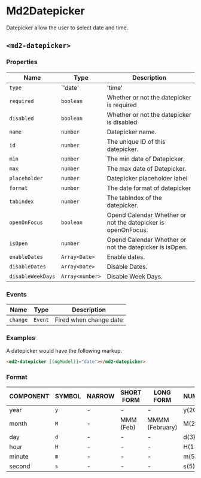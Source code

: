 # Md2Datepicker
Datepicker allow the user to select date and time.

## `<md2-datepicker>`
### Properties

| Name | Type | Description |
| --- | --- | --- |
| `type` | `'date' | 'time' | 'datetime'` | The type of the datepicker |
| `required` | `boolean` | Whether or not the datepicker is required |
| `disabled` | `boolean` | Whether or not the datepicker is disabled |
| `name` | `number` | Datepicker name. |
| `id` | `number` | The unique ID of this datepicker. |
| `min` | `number` | The min date of Datepicker. |
| `max` | `number` | The max date of Datepicker. |
| `placeholder` | `number` | Datepicker placeholder label |
| `format` | `number` | The date format of datepicker |
| `tabindex` | `number` | The tabIndex of the datepicker. |
| `openOnFocus` | `boolean` | Opend Calendar Whether or not the datepicker is openOnFocus. |
| `isOpen` | `number` | Opend Calendar Whether or not the datepicker is isOpen. |
| `enableDates` | `Array<Date>` | Enable dates. |
| `disableDates` | `Array<Date>` | Disable Dates. |
| `disableWeekDays` | `Array<number>` | Disable Week Days. |

### Events

| Name | Type | Description |
| --- | --- | --- |
| `change` | `Event` | Fired when change date |

### Examples
A datepicker would have the following markup.
```html
<md2-datepicker [(ngModel)]="date"></md2-datepicker>
```

### Format

| COMPONENT | SYMBOL | NARROW | SHORT FORM | LONG FORM        | NUMERIC | 2-DIGIT |
| --------- | ------ | ------ | ---------- | ---------------- | ------- | ------- |
| year      | `y`    | -      | -          | -                | y(2017) | yy(17)  |
| month     | `M`    | -      | MMM (Feb)  | MMMM (February)  | M(2)    | MM(02)  |
| day       | `d`    | -      | -          | -                | d(3)    | dd(03)  |
| hour      | `H`    | -      | -          | -                | H(13)   | HH(13)  |
| minute    | `m`    | -      | -          | -                | m(5)    | mm(05)  |
| second    | `s`    | -      | -          | -                | s(5)    | ss(05)  |
